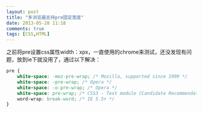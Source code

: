 ```yaml
---
layout: post
title: "多浏览器支持pre固定宽度"
date: 2013-05-28 11:18
comments: true
tags: [CSS,HTML]
---
```

之前将pre设置css属性width：xpx，一直使用的chrome来测试，还没发现有问题，放到ie下就没用了，通过以下解决：

```css
pre {
    white-space: -moz-pre-wrap; /* Mozilla, supported since 1999 */
    white-space: -pre-wrap; /* Opera */
    white-space: -o-pre-wrap; /* Opera */
    white-space: pre-wrap; /* CSS3 - Text module (Candidate Recommendation) http://www.w3.org/TR/css3-text/#white-space */
    word-wrap: break-word; /* IE 5.5+ */
}
```
